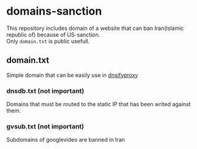 # domains-sanction
This repository includes domain of a website that can ban Iran(Islamic republic of) because of US-sanction.<br />
Only <code>domain.txt</code> is public usefull.

## domain.txt
Simple domain that can be easily use in <a href="https://github.com/sajad-sadra/dnsifyproxy">dnsifyproxy</a>


### dnsdb.txt (not important)
Domains that must be routed to the static IP that has been writed against them.

### gvsub.txt (not important)
Subdomains of googlevideo are banned in Iran
